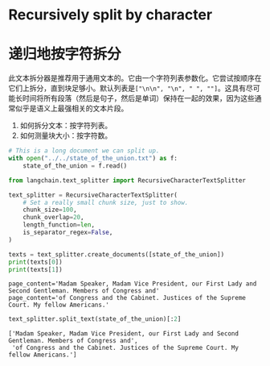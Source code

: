 # Recursively split by character

# 递归地按字符拆分

此文本拆分器是推荐用于通用文本的。它由一个字符列表参数化。它尝试按顺序在它们上拆分，直到块足够小。默认列表是`["\n\n", "\n", " ", ""]`。这具有尽可能长时间将所有段落（然后是句子，然后是单词）保持在一起的效果，因为这些通常似乎是语义上最强相关的文本片段。

1. 如何拆分文本：按字符列表。
2. 如何测量块大小：按字符数。

```python
# This is a long document we can split up.
with open("../../state_of_the_union.txt") as f:
    state_of_the_union = f.read()
```

```python
from langchain.text_splitter import RecursiveCharacterTextSplitter
```

```python
text_splitter = RecursiveCharacterTextSplitter(
    # Set a really small chunk size, just to show.
    chunk_size=100,
    chunk_overlap=20,
    length_function=len,
    is_separator_regex=False,
)
```

```python
texts = text_splitter.create_documents([state_of_the_union])
print(texts[0])
print(texts[1])
```

```text
page_content='Madam Speaker, Madam Vice President, our First Lady and Second Gentleman. Members of Congress and'
page_content='of Congress and the Cabinet. Justices of the Supreme Court. My fellow Americans.'
```

```python
text_splitter.split_text(state_of_the_union)[:2]
```

```text
['Madam Speaker, Madam Vice President, our First Lady and Second Gentleman. Members of Congress and',
 'of Congress and the Cabinet. Justices of the Supreme Court. My fellow Americans.']
```